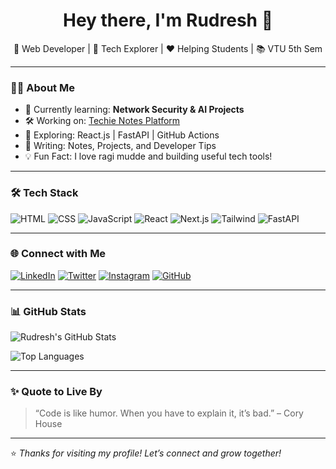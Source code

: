 <h1 align="center">Hey there, I'm Rudresh 👋</h1>

<p align="center">
  🚀 Web Developer | 📱 Tech Explorer | ❤️ Helping Students | 📚 VTU 5th Sem  
</p>

---

### 👨‍💻 About Me

- 🌱 Currently learning: **Network Security & AI Projects**
- 🛠 Working on: [Techie Notes Platform](https://yourlink.com)
- 🧠 Exploring: React.js | FastAPI | GitHub Actions
- 📝 Writing: Notes, Projects, and Developer Tips
- 💡 Fun Fact: I love ragi mudde and building useful tech tools!

---

### 🛠️ Tech Stack

![HTML](https://img.shields.io/badge/HTML-E34F26?style=flat-square&logo=html5&logoColor=white)
![CSS](https://img.shields.io/badge/CSS-1572B6?style=flat-square&logo=css3&logoColor=white)
![JavaScript](https://img.shields.io/badge/JavaScript-F7DF1E?style=flat-square&logo=javascript&logoColor=black)
![React](https://img.shields.io/badge/React-20232A?style=flat-square&logo=react&logoColor=61DAFB)
![Next.js](https://img.shields.io/badge/Next.js-000000?style=flat-square&logo=next.js&logoColor=white)
![Tailwind](https://img.shields.io/badge/TailwindCSS-38B2AC?style=flat-square&logo=tailwind-css&logoColor=white)
![FastAPI](https://img.shields.io/badge/FastAPI-009688?style=flat-square&logo=fastapi&logoColor=white)

---

### 🌐 Connect with Me

[![LinkedIn](https://img.shields.io/badge/-LinkedIn-blue?style=for-the-badge&logo=linkedin&logoColor=white)](https://linkedin.com/in/yourprofile)
[![Twitter](https://img.shields.io/badge/-Twitter-1DA1F2?style=for-the-badge&logo=twitter&logoColor=white)](https://twitter.com/yourprofile)
[![Instagram](https://img.shields.io/badge/-Instagram-E4405F?style=for-the-badge&logo=instagram&logoColor=white)](https://instagram.com/yourprofile)
[![GitHub](https://img.shields.io/badge/-GitHub-black?style=for-the-badge&logo=github&logoColor=white)](https://github.com/yourprofile)

---

### 📊 GitHub Stats

![Rudresh's GitHub Stats](https://github-readme-stats.vercel.app/api?username=yourusername&show_icons=true&theme=tokyonight)

![Top Languages](https://github-readme-stats.vercel.app/api/top-langs/?username=yourusername&layout=compact&theme=tokyonight)

---

### ✨ Quote to Live By

> “Code is like humor. When you have to explain it, it’s bad.” – Cory House

---

⭐ _Thanks for visiting my profile! Let’s connect and grow together!_

